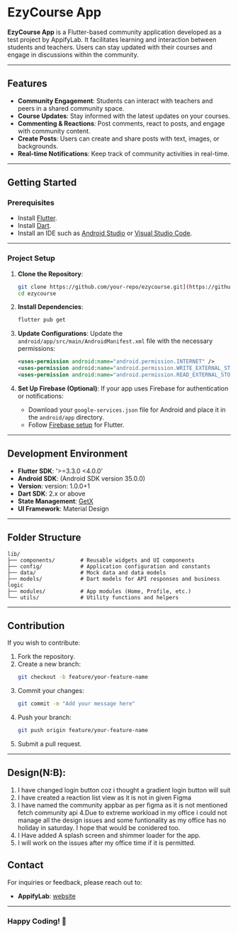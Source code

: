 # EzyCourse App

**EzyCourse App** is a Flutter-based community application developed as a test project by AppifyLab. It facilitates learning and interaction between students and teachers. Users can stay updated with their courses and engage in discussions within the community.

---

## Features

- **Community Engagement**: Students can interact with teachers and peers in a shared community space.
- **Course Updates**: Stay informed with the latest updates on your courses.
- **Commenting & Reactions**: Post comments, react to posts, and engage with community content.
- **Create Posts**: Users can create and share posts with text, images, or backgrounds.
- **Real-time Notifications**: Keep track of community activities in real-time.

---

## Getting Started

### Prerequisites

- Install [Flutter](https://flutter.dev/docs/get-started/install).
- Install [Dart](https://dart.dev/get-dart).
- Install an IDE such as [Android Studio](https://developer.android.com/studio) or [Visual Studio Code](https://code.visualstudio.com/).

---

### Project Setup

1. **Clone the Repository**:
   ```bash
   git clone https://github.com/your-repo/ezycourse.git](https://github.com/hanifinno/ezycourse)
   cd ezycourse
   ```

2. **Install Dependencies**:
   ```bash
   flutter pub get
   ```

3. **Update Configurations**:
   Update the `android/app/src/main/AndroidManifest.xml` file with the necessary permissions:
   ```xml
   <uses-permission android:name="android.permission.INTERNET" />
   <uses-permission android:name="android.permission.WRITE_EXTERNAL_STORAGE" />
   <uses-permission android:name="android.permission.READ_EXTERNAL_STORAGE" />
   ```

4. **Set Up Firebase (Optional)**:
   If your app uses Firebase for authentication or notifications:
   - Download your `google-services.json` file for Android and place it in the `android/app` directory.
   - Follow [Firebase setup](https://firebase.google.com/docs/flutter/setup) for Flutter.

---


## Development Environment

- **Flutter SDK**: '>=3.3.0 <4.0.0'
- **Android SDK**: (Android SDK version 35.0.0)
- **Version**: version: 1.0.0+1
- **Dart SDK**: 2.x or above
- **State Management**: [GetX](https://pub.dev/packages/get)
- **UI Framework**: Material Design

---

## Folder Structure

```plaintext
lib/
├── components/        # Reusable widgets and UI components
├── config/            # Application configuration and constants
├── data/              # Mock data and data models
├── models/            # Dart models for API responses and business logic
├── modules/           # App modules (Home, Profile, etc.)
└── utils/             # Utility functions and helpers
```

---

## Contribution

If you wish to contribute:
1. Fork the repository.
2. Create a new branch:
   ```bash
   git checkout -b feature/your-feature-name
   ```
3. Commit your changes:
   ```bash
   git commit -m "Add your message here"
   ```
4. Push your branch:
   ```bash
   git push origin feature/your-feature-name
   ```
5. Submit a pull request.

---
## Design(N:B):
1. I have changed login button coz i thought a gradient login button will suit
2. I have created a reaction list view as it is not in given Figma 
3. I have named the community appbar as per figma as it is not mentioned fetch community  api
4.Due to extreme workload in my office i could not manage all the design issues and some funtionality as my office has no holiday in saturday. I hope that would be conidered too.
5. I Have added A splash screen and shimmer loader for the app.
6. I will work on the issues after my office time if it is permitted.









## Contact

For inquiries or feedback, please reach out to:
- **AppifyLab**: [website](https://www.appifylab.com)

---

### Happy Coding! 🚀

